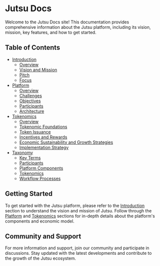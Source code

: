 # Jutsu Docs

Welcome to the Jutsu Docs site! This documentation provides comprehensive information about the Jutsu platform, including its vision, mission, key features, and how to get started.

## Table of Contents

- [Introduction](./introduction/README.md)
  - [Overview](./introduction/overview.md)
  - [Vision and Mission](./introduction/vision-and-mission.md)
  - [Pitch](./introduction/pitch.md)
  - [Focus](./introduction/focus.md)
- [Platform](./platform/README.md)
  - [Overview](./platform/overview.md)
  - [Challenges](./platform/challenges.md)
  - [Objectives](./platform/objectives.md)
  - [Participants](./platform/participants.md)
  - [Architecture](./platform/architecture.md)
- [Tokenomics](./tokenomics/README.md)
  - [Overview](./tokenomics/overview.md)
  - [Tokenomic Foundations](./tokenomics/foundations.md)
  - [Token Issuance](./tokenomics/token-issuance.md)
  - [Incentives and Rewards](./tokenomics/incentives-and-rewards.md)
  - [Economic Sustainability and Growth Strategies](./tokenomics/economic-sustainability-and-growth-strategies.md)
  - [Implementation Strategy](./tokenomics/implementation-strategy.md)
- [Taxonomy](./taxonomy/README.md)
  - [Key Terms](./taxonomy/key-terms.md)
  - [Participants](./taxonomy/participants.md)
  - [Platform Components](./taxonomy/platform-components.md)
  - [Tokenomics](./taxonomy/tokenomics.md)
  - [Workflow Processes](./taxonomy/workflow-processes.md)

## Getting Started

To get started with the Jutsu platform, please refer to the [Introduction](./introduction/README.md) section to understand the vision and mission of Jutsu. Follow through the [Platform](./platform/README.md) and [Tokenomics](./tokenomics/README.md) sections for in-depth details about the platform's components and economic model.

## Community and Support

For more information and support, join our community and participate in discussions. Stay updated with the latest developments and contribute to the growth of the Jutsu ecosystem.
